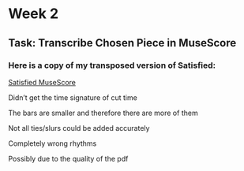 # Week 2

## Task: Transcribe Chosen Piece in MuseScore 

### Here is a copy of my transposed version of Satisfied: 

[Satisfied MuseScore](SatisfiedMuseScore.mscz)

Didn’t get the time signature of cut time

The bars are smaller and therefore there are more of them

Not all ties/slurs could be added accurately

Completely wrong rhythms 

Possibly due to the quality of the pdf

